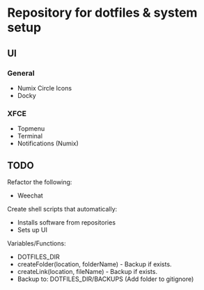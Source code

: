 # Repository for dotfiles & system setup

## UI

### General

*   Numix Circle Icons
*   Docky

### XFCE

*   Topmenu
*   Terminal
*   Notifications (Numix)

## TODO

Refactor the following:

*   Weechat

Create shell scripts that automatically:

*   Installs software from repositories
*   Sets up UI

Variables/Functions:

*   DOTFILES_DIR
*   createFolder(location, folderName) - Backup if exists.
*   createLink(location, fileName) - Backup if exists.
*   Backup to: DOTFILES_DIR/BACKUPS (Add folder to gitignore)
